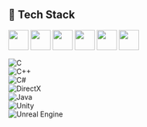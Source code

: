 ## 🧰 Tech Stack

<p align="left">
  <img src="https://cdn.jsdelivr.net/gh/devicons/devicon/icons/c/c-original.svg" width="40" height="40"/>  
  <img src="https://cdn.jsdelivr.net/gh/devicons/devicon/icons/cplusplus/cplusplus-original.svg" width="40" height="40"/>  
  <img src="https://cdn.jsdelivr.net/gh/devicons/devicon/icons/csharp/csharp-original.svg" width="40" height="40"/>  
  <img src="https://cdn.jsdelivr.net/gh/devicons/devicon/icons/java/java-original.svg" width="40" height="40"/>  
  <img src="https://cdn.jsdelivr.net/gh/devicons/devicon/icons/unity/unity-original.svg" width="40" height="40"/>  
  <img src="https://cdn.jsdelivr.net/gh/devicons/devicon/icons/unrealengine/unrealengine-original.svg" width="40" height="40"/>
</p>


![C](https://img.shields.io/badge/C-A8B9CC?style=flat&logo=c&logoColor=white)  
![C++](https://img.shields.io/badge/C++-00599C?style=flat&logo=c%2B%2B&logoColor=white)  
![C#](https://img.shields.io/badge/C%23-239120?style=flat&logo=c-sharp&logoColor=white)  
![DirectX](https://img.shields.io/badge/DirectX-0078D7?style=flat&logo=directx&logoColor=white)  
![Java](https://img.shields.io/badge/Java-007396?style=flat&logo=java&logoColor=white)  
![Unity](https://img.shields.io/badge/Unity-000000?style=flat&logo=unity&logoColor=white)  
![Unreal Engine](https://img.shields.io/badge/Unreal%20Engine-313131?style=flat&logo=unrealengine&logoColor=white)

